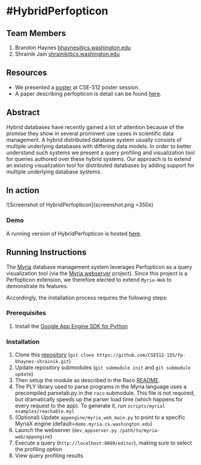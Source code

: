 #HybridPerfopticon
===============

## Team Members

1. Brandon Haynes bhaynes@cs.washington.edu
2. Shrainik Jain shrainik@cs.washington.edu

## Resources

-	We presented a [poster](https://github.com/CSE512-15S/fp-bhaynes-shrainik/blob/master/final/poster.pdf) at CSE-512 poster session. 
-	A paper describing perfopticon is detail can be found [here](https://github.com/CSE512-15S/fp-bhaynes-shrainik/blob/master/final/paper.pdf). 


## Abstract
Hybrid databases have recently gained a lot of attention because of the promise they show in several prominent use cases in scientific data management. A hybrid distributed database system usually consists of multiple underlying databases with differing data models. In order to better understand such systems we present a query profiling and visualization tool for queries authored over these hybrid systems. Our approach is to extend an existing visualization tool for distributed databases  by adding support for multiple underlying database systems.

## In action

![Screenshot of HybridPerfopticon](screenshot.png =350x)

### Demo

A running version of HybridPerfopticon is hosted [here](http://ec2-52-5-229-118.compute-1.amazonaws.com/profile?queryId=21433). 

## Running Instructions

The [Myria](http://myria.cs.washington.edu) database management system leverages Perfopticon as a query visualization tool (via the [Myria webserver](https://github.com/uwescience/myria-web) project).  Since this project is a Perfopticon extension, we therefore elected to extend `Myria-Web` to demonstrate its features.

Accordingly, the installation process requires the following steps:

### Prerequisites

1. Install the [Google App Engine SDK for Python](https://developers.google.com/appengine/downloads#Google_App_Engine_SDK_for_Python)

### Installation

1. Clone this [repository](https://github.com/CSE512-15S/fp-bhaynes-shrainik.git) (`git clone https://github.com/CSE512-15S/fp-bhaynes-shrainik.git`)
2. Update repository submodules (`git submodule init` and `git submodule update`)
3. Then setup the module as described in the Raco [README](https://github.com/uwescience/raco/blob/master/README.md).
4. The PLY library used to parse programs in the Myria language uses a precompiled parsetab.py in the `raco` submodule. This file is not required, but dramatically speeds up the parser load time (which happens for every request to the app). To generate it, run `scripts/myrial examples/reachable.myl`
5. (Optional)  Update `appengine/myria_web_main.py` to point to a specific MyriaX engine (default=`demo.myria.cs.washington.edu`)
6. Launch the webserver (`dev_appserver.py /path/to/myria-web/appengine`)
7. Execute a query (`http://localhost:8080/editor`), making sure to select the profiling option
8. View query profiling results

